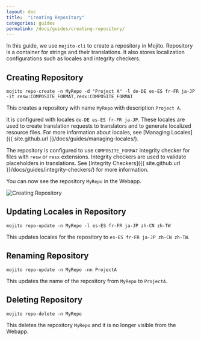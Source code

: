 ```yaml
---
layout: doc
title:  "Creating Repository"
categories: guides
permalink: /docs/guides/creating-repository/
---
```


In this guide, we use `mojito-cli` to create a repository in Mojito.  Repository is a container for strings and their translations.  It also stores localization configurations such as locales and integrity checkers.


## Creating Repository

    mojito repo-create -n MyRepo -d "Project A" -l de-DE es-ES fr-FR ja-JP -it resw:COMPOSITE_FORMAT,resx:COMPOSITE_FORMAT
    
This creates a repository with name `MyRepo` with description `Project A`.


It is configured with locales `de-DE es-ES fr-FR ja-JP`.  These locales are used to create translation requests to translators and to generate localized resource files.  For more information about locales, see [Managing Locales]({{ site.github.url }}/docs/guides/managing-locales/).


The repository is configured to use `COMPOSITE_FORMAT` integrity checker for files with `resw` or `resx` extensions.  Integrity checkers are used to validate placeholders in translations.  See [Integrity Checkers]({{ site.github.url }}/docs/guides/integrity-checkers/) for more information.


You can now see the repository `MyRepo` in the Webapp.


![Creating Repository](./images/creating-repository.png)





## Updating Locales in Repository

    mojito repo-update -n MyRepo -l es-ES fr-FR ja-JP zh-CN zh-TW
    
This updates locales for the repository to `es-ES fr-FR ja-JP zh-CN zh-TW`.


## Renaming Repository

    mojito repo-update -n MyRepo -nn ProjectA
    
This updates the name of the repository from `MyRepo` to `ProjectA`.


## Deleting Repository

    mojito repo-delete -n MyRepo
    
This deletes the repository `MyRepo` and it is no longer visible from the Webapp.

